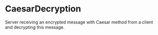 CaesarDecryption
================

Server receiving an encrypted message with Caesar method from a client and decrypting this message.
